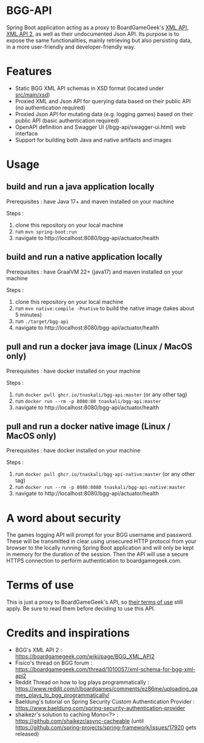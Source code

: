 # BGG-API

Spring Boot application acting as a proxy to
BoardGameGeek's [XML API](https://boardgamegeek.com/wiki/page/BGG_XML_API), [XML API 2](https://boardgamegeek.com/wiki/page/BGG_XML_API2),
as well as their undocumented Json API. Its purpose is to expose the same functionalities, mainly retrieving but also
persisting data, in a more user-friendly and developer-friendly way.

# Features

- Static BGG XML API schemas in XSD format (located under [src/main/xsd](src/main/xsd))
- Proxied XML and Json API for querying data based on their public API (no authentication required)
- Proxied Json API for mutating data (e.g. logging games) based on their public API (basic authentication required)
- OpenAPI definition and Swagger UI (/bgg-api/swagger-ui.html) web interface
- Support for building both Java and native artifacts and images

# Usage

## build and run a java application locally

Prerequisites : have Java 17+ and maven installed on your machine

Steps :

1. clone this repository on your local machine
2. run `mvn spring-boot:run`
3. navigate to http://localhost:8080/bgg-api/actuator/health

## build and run a native application locally

Prerequisites : have GraalVM 22+ (java17) and maven installed on your machine

Steps :

1. clone this repository on your local machine
2. run `mvn native:compile -Pnative` to build the native image (takes about 5 minutes)
3. run `./target/bgg-api`
4. navigate to http://localhost:8080/bgg-api/actuator/health

## pull and run a docker java image (Linux / MacOS only)

Prerequisites : have docker installed on your machine

Steps :

1. run `docker pull ghcr.io/tnaskali/bgg-api:master` (or any other tag)
2. run `docker run --rm -p 8080:80 tnaskali/bgg-api:master`
3. navigate to http://localhost:8080/bgg-api/actuator/health

## pull and run a docker native image (Linux / MacOS only)

Prerequisites : have docker installed on your machine

Steps :

1. run `docker pull ghcr.io/tnaskali/bgg-api-native:master` (or any other tag)
2. run `docker run --rm -p 8080:8080 tnaskali/bgg-api-native:master`
3. navigate to http://localhost:8080/bgg-api/actuator/health

# A word about security

The games logging API will prompt for your BGG username and password. These will be transmitted in clear using unsecured
HTTP protocol from your browser to the locally running Spring Boot application and will only be kept in memory for the
duration of the session. Then the API will use a secure HTTPS connection to perform authentication to boardgamegeek.com.

# Terms of use

This is just a proxy to BoardGameGeek's API, so
[their terms of use](https://boardgamegeek.com/wiki/page/XML_API_Terms_of_Use#) still apply. Be sure to read them
before deciding to use this API.

# Credits and inspirations

- BGG's XML API 2 : https://boardgamegeek.com/wiki/page/BGG_XML_API2
- Fisico's thread on BGG forum : https://boardgamegeek.com/thread/1010057/xml-schema-for-bgg-xml-api2
- Reddit Thread on how to log plays
  programmatically : https://www.reddit.com/r/boardgames/comments/ez86me/uploading_games_plays_to_bgg_programmatically/
- Baeldung's tutorial on Spring Security Custom Authentication
  Provider : https://www.baeldung.com/spring-security-authentication-provider
- shaikezr's solution to caching Mono<?> : https://github.com/shaikezr/async-cacheable (until https://github.com/spring-projects/spring-framework/issues/17920 gets released)
